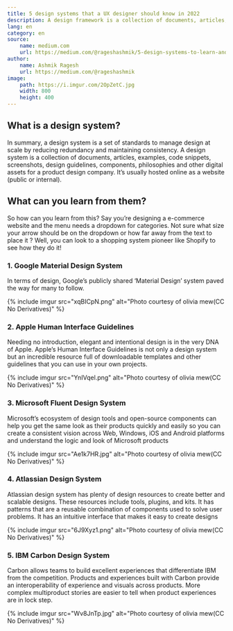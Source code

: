 ```yaml
---
title: 5 design systems that a UX designer should know in 2022
description: A design framework is a collection of documents, articles, examples, code snippets, screenshots, design guidelines, components, philosophies, and other digital assets for a product design company.
lang: en
category: en
source:
    name: medium.com
    url: https://medium.com/@rageshashmik/5-design-systems-to-learn-and-steal-from-in-2022-for-ux-designers-2ae34fb991e6
author:
    name: Ashmik Ragesh
    url: https://medium.com/@rageshashmik
image:
    path: https://i.imgur.com/2OpZetC.jpg
    width: 800
    height: 400
---
```


## What is a design system?

In summary, a design system is a set of standards to manage design at scale by reducing redundancy and maintaining consistency. 
A design system is a collection of documents, articles, examples, code snippets, screenshots, design guidelines, components, 
philosophies and other digital assets for a product design company. It’s usually hosted online as a website (public or internal).

## What can you learn from them?

So how can you learn from this? Say you’re designing a e-commerce website and the menu needs a dropdown for categories. 
Not sure what size your arrow should be on the dropdown or how far away from the text to place it ? Well, you can look to 
a shopping system pioneer like Shopify to see how they do it!

### 1. Google Material Design System

In terms of design, Google’s publicly shared ‘Material Design’ system paved the way for many to follow.

{% include imgur src="xqBICpN.png" alt="Photo courtesy of olivia mew(CC No Derivatives)" %}

### 2. Apple Human Interface Guidelines

Needing no introduction, elegant and intentional design is in the very DNA of Apple. Apple’s Human Interface Guidelines 
is not only a design system but an incredible resource full of downloadable templates and other guidelines that you can 
use in your own projects.

{% include imgur src="YnIVqel.png" alt="Photo courtesy of olivia mew(CC No Derivatives)" %}

### 3. Microsoft Fluent Design System

Microsoft’s ecosystem of design tools and open-source components can help you get the same look as their products quickly 
and easily so you can create a consistent vision across Web, Windows, iOS and Android platforms and understand the logic 
and look of Microsoft products

{% include imgur src="Ae1k7HR.jpg" alt="Photo courtesy of olivia mew(CC No Derivatives)" %}

### 4. Atlassian Design System

Atlassian design system has plenty of design resources to create better and scalable designs. These resources include tools, 
plugins, and kits. It has patterns that are a reusable combination of components used to solve user problems. It has an 
intuitive interface that makes it easy to create designs

{% include imgur src="6J9Xyz1.png" alt="Photo courtesy of olivia mew(CC No Derivatives)" %}

### 5. IBM Carbon Design System

Carbon allows teams to build excellent experiences that differentiate IBM from the competition. Products and experiences 
built with Carbon provide an interoperability of experience and visuals across products. More complex multiproduct stories 
are easier to tell when product experiences are in lock step.

{% include imgur src="Wv8JnTp.jpg" alt="Photo courtesy of olivia mew(CC No Derivatives)" %}
